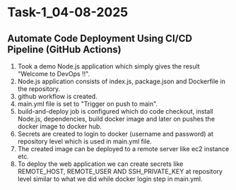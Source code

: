 # Task-1_04-08-2025
Automate Code Deployment Using CI/CD Pipeline (GitHub Actions)
--------------------------------------------------------------

1. Took a demo Node.js application which simply gives the result "Welcome to DevOps !!".
2. Node.js application consists of index.js, package.json and Dockerfile in the repository.
3. github workflow is created.
4. main.yml file is set to "Trigger on push to main".
5. build-and-deploy job is configured which do code checkout, install Node.js, dependencies, build docker image and later on pushes the docker image to docker hub.
6. Secrets are created to login to docker (username and password) at repository level which is used in main.yml file.
7. The created image can be deployed to a remote server like ec2 instance etc.
8. To deploy the web application we can create secrets like REMOTE_HOST, REMOTE_USER AND SSH_PRIVATE_KEY at repository level similar to what we did while docker login step in main.yml.
